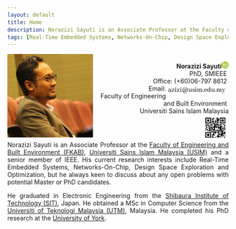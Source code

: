 ```yaml
---
layout: default
title: Home
description: Norazizi Sayuti is an Associate Professor at the Faculty of Engineering and Built Environment, Universiti Sains Islam Malaysia (USIM) and a senior member of IEEE. His current research interests include Real-Time Embedded Systems, Networks-On-Chip, Design Space Exploration and Optimization.
tags: [Real-Time Embedded Systems, Networks-On-Chip, Design Space Exploration, Optimization]
---
```


<div>
    <dl>
        <dt><img src="images/me2.jpg" width="195" height="190" align="left"></dt>
        <dd> 
			<div style="white-space: pre-wrap; text-align: right">
			<b>Norazizi Sayuti</b><a href="https://orcid.org/0000-0002-1926-8491"><img src="images/orcid.gif"></a>
			PhD, SMIEEE &#10;Office: (+60)06-797 8612 &#10;Email:<img src="images/email.jpg" align="right">&#10;Faculty of Engineering and Built Environment &#10;Universiti Sains Islam Malaysia&#10;<img src="images/vcard.png" width="60" align="right">
			</div>
		</dd>
    </dl>     	
</div>

<p style="clear: both;"></p>

<p style="text-align: justify;">
Norazizi Sayuti is an Associate Professor at the <a href="https://fkab.usim.edu.my">Faculty of Engineering and Built Environment (FKAB)</a>, <a href="https://usim.edu.my">Universiti Sains Islam Malaysia (USIM)</a> and a senior member of IEEE. His current research interests include Real-Time Embedded Systems, Networks-On-Chip, Design Space Exploration and Optimization, but he always keen to discuss about any open problems with potential Master or PhD candidates.
</p>

<p style="text-align: justify;">
He graduated in Electronic Engineering from the <a href="https://www.shibaura-it.ac.jp/en">Shibaura Institute of Technology (SIT)</a>, Japan. He obtained a MSc in Computer Science from the <a href="https://kl.utm.my/">Universiti of Teknologi Malaysia (UTM)</a>, Malaysia. He completed his PhD research at the <a href="https://york.ac.uk">University of York</a>. 
</p>

<!--He graduated in Electronic Engineering from the [Shibaura Institute of Technology (SIT)](https://www.shibaura-it.ac.jp/en), Japan in 2001. He obtained a MSc in Computer Science from the [Universiti of Teknologi Malaysia (UTM)](https://kl.utm.my/), Malaysia in 2004. He completed his PhD research on [Design Space Exploration of Real-Time Networks-on-Chip](https://etheses.whiterose.ac.uk/8963/) at the [University of York](https://york.ac.uk) in 2015. He joined Universiti Sains Islam Malaysia (USIM) in 2009 as a Lecturer. In 2016 he was promoted to Senior Lecturer. -->